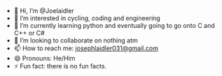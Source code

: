 - 👋 Hi, I’m @Joelaidler
- 👀 I’m interested in cycling, coding and engineering
- 🌱 I’m currently learning python and eventually going to go onto C and C++ or C#
- 💞️ I’m looking to collaborate on nothing atm
- 📫 How to reach me: josephlaidler031@gmail.com
- 😄 Pronouns: He/Him
- ⚡ Fun fact: there is no fun facts.

<!---
Joelaidler/Joelaidler is a ✨ special ✨ repository because its `README.md` (this file) appears on your GitHub profile.
You can click the Preview link to take a look at your changes.
--->
